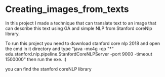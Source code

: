 # Creating_images_from_texts
In this project I made a technique that can translate text to an image that can describe this text using GA and simple NLP from Stanford coreNlp library. 

To run this project you need to download stanford core nlp 2018 and open the cmd in it directory and type "java -mx4g -cp "*" edu.stanford.nlp.pipeline.StanfordCoreNLPServer -port 9000 -timeout 1500000" then run the exe. :)

you can find the stanford coreNLP library 
